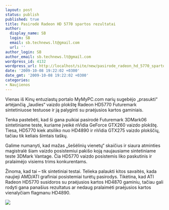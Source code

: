 ```yaml
---
layout: post
status: publish
published: true
title: Pasirodė Radeon HD 5770 spartos rezultatai
author:
  display_name: SB
  login: SB
  email: sb.technews.lt@gmail.com
  url: ''
author_login: SB
author_email: sb.technews.lt@gmail.com
wordpress_id: 4132
wordpress_url: http://localhost/site/new/pasirode_radeon_hd_5770_spartos_rezultatai_futuremark_testuose/
date: '2009-10-08 19:22:02 +0300'
date_gmt: '2009-10-08 19:22:02 +0300'
categories:
- Naujienos
---
```

<p>Vienas iš Kinų entuziastų portalo MyMyPC.com narių sugebėjo „prasukti“ artėjančią „laudies“ vaizdo plokštę Radeon HD5770 Futuremark sintetiniuose testuose ir ją palyginti su praėjusios kartos gaminiais.</p>
<p>Tenka pastebėti, kad ši gana puikiai pasirodė Futuremark 3DMark06 sintetiniame teste, kuriame įveikė nVidia GeForce GTX260 vaizdo plokštę. Tiesa, HD5770 kiek atsiliko nuo HD4890 ir nVidia GTX275 vaizdo plokščių, tačiau tik keliais šimtais taškų.</p>
<p>Galime numanyti, kad mažas „šešėlinių vienetų“ skaičius ir siaura atminties magistralė šiam vaizdo posistemiui pakišo koją naujausiame sintetiniame teste 3DMark Vantage. Čia HD5770 vaizdo posistemis liko paskutinis ir pralaimėjo visiems trims konkurentams.</p>
<p>Žinoma, kad tai – tik sintetiniai testai. Telieka palaukti kitos savaitės, kada naujieji AMD/ATI grafiniai posistemiai turėtų pasirodys. Tikėtina, kad ATI Radeon HD5770 susidoros su praėjusios kartos HD4870 gaminiu, tačiau gali rodyti gana panašius rezultatus ar nedaug pralaimėti praėjusios kartos vienalyčiam flagmanu HD4890.</p>
<p><img src="http://www.techpowerup.com/img/09-10-08/118a.jpg" /></p>
